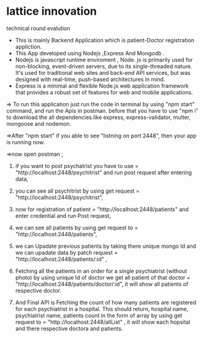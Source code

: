 # lattice innovation
 technical round evalution

 - This is mainly Backend Application which is patient-Doctor registration appliction.
 - This App developed using Nodejs ,Express And Mongodb .
 - Nodejs is javascript runtime enviroment , Node. js is primarily used for non-blocking, event-driven servers, due to its single-threaded nature. It's used for traditional web sites and back-end API services, but was designed with real-time, push-based architectures in mind.
 - Express is a minimal and flexible Node.js web application framework that provides a robust set of features for web and mobile applications.
  

=> To run this application just run the code in terminal by using "npm start" command, and run the Apis in postman.
before that you have to use "npm i" to download the all dependencies.like express, express-validator, multer, mongoose and nodemon.

=>After "npm start" if you able to see "listning on port 2448", then your app is running now.

=>now open postman ; 

1) if you want to post psychatrist you have to use = "http://localhost:2448/psychitrist" and run post request after entering data,
   
2) you can see all psychitrist by using get request = "http://localhost:2448/psychitrist", 

3) now for registration of patient = "http://localhost:2448/patients" and enter credential and run Post request,
   
4) we can see all patients by using get request to = "http://localhost:2448/patients",   

5) we can Upadate previous patients by taking there unique mongo Id and we can upadate data by patch request = "http://localhost:2448/patients/:id" ,

6) Fetching all the patients in an order for a single psychiatrist (without photo) by using unique Id of doctor we get all patient of that doctor = "http://localhost:2448/patients/doctor/:id", it will show all patients of respective doctor.


7) And Final API is Fetching the count of how many patients are registered for each psychiatrist in a hospital. This should return, hospital name,  psychiatrist name, patients count in the form of array by using get request to = "http://localhost:2448/allList" , it will show each hopsital and there respective doctora and patients. 

